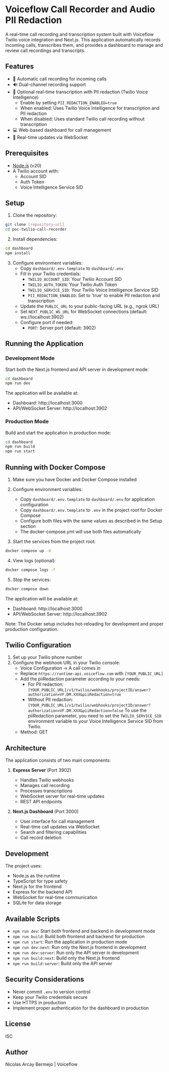 # Voiceflow Call Recorder and Audio PII Redaction

A real-time call recording and transcription system built with Voiceflow Twilio voice integration and Next.js. This application automatically records incoming calls, transcribes them, and provides a dashboard to manage and review call recordings and transcripts.

## Features

- 🎥 Automatic call recording for incoming calls
- 🔊 Dual-channel recording support
- 📝 Optional real-time transcription with PII redaction (Twilio Voice Intelligence)
  - Enable by setting `PII_REDACTION_ENABLED=true`
  - When enabled: Uses Twilio Voice Intelligence for transcription and PII redaction
  - When disabled: Uses standard Twilio call recording without transcription
- 💻 Web-based dashboard for call management
- 🔄 Real-time updates via WebSocket

## Prerequisites

- [Node.js](https://nodejs.org/) (v20)
- A Twilio account with:
  - Account SID
  - Auth Token
  - Voice Intelligence Service SID

## Setup

1. Clone the repository:
```bash
git clone [repository-url]
cd poc-twilio-call-recorder
```

2. Install dependencies:
```bash
cd dashboard
npm install
```

3. Configure environment variables:
   - Copy `dashboard/.env.template` to `dashboard/.env`
   - Fill in your Twilio credentials:
     - `TWILIO_ACCOUNT_SID`: Your Twilio Account SID
     - `TWILIO_AUTH_TOKEN`: Your Twilio Auth Token
     - `TWILIO_SERVICE_SID`: Your Twilio Voice Intelligence Service SID
     - `PII_REDACTION_ENABLED`: Set to 'true' to enable PII redaction and transcription
   - Update the `PUBLIC_URL` to your public-facing URL (e.g., ngrok URL)
   - Set `NEXT_PUBLIC_WS_URL` for WebSocket connections (default: ws://localhost:3902)
   - Configure port if needed:
     - `PORT`: Server port (default: 3902)

## Running the Application

### Development Mode

Start both the Next.js frontend and API server in development mode:
```bash
cd dashboard
npm run dev
```

The application will be available at:
- Dashboard: http://localhost:3000
- API/WebSocket Server: http://localhost:3902

### Production Mode

Build and start the application in production mode:
```bash
cd dashboard
npm run build
npm run start
```

## Running with Docker Compose

1. Make sure you have Docker and Docker Compose installed

2. Configure environment variables:
   - Copy `dashboard/.env.template` to `dashboard/.env` for application configuration
   - Copy `dashboard/.env.template` to `.env` in the project root for Docker Compose
   - Configure both files with the same values as described in the Setup section
   - The docker-compose.yml will use both files automatically

3. Start the services from the project root:
```bash
docker compose up -d
```

4. View logs (optional):
```bash
docker compose logs -f
```

5. Stop the services:
```bash
docker compose down
```

The application will be available at:
- Dashboard: http://localhost:3000
- API/WebSocket Server: http://localhost:3902

Note: The Docker setup includes hot-reloading for development and proper production configuration.

## Twilio Configuration

1. Set up your Twilio phone number
2. Configure the webhook URL in your Twilio console:
   - Voice Configuration -> A call comes in
   - Replace `https://runtime-api.voiceflow.com` with `[YOUR_PUBLIC_URL]`
   - Add the piiRedaction parameter according to your needs:
     - For PII redaction: `[YOUR_PUBLIC_URL]/v1/twilio/webhooks/projectID/answer?authorization=VF.DM.XXX&piiRedaction=true`
     - Without PII redaction: `[YOUR_PUBLIC_URL]/v1/twilio/webhooks/projectID/answer?authorization=VF.DM.XXX&piiRedaction=false`
     To use the piiRedaction parameter, you need to set the `TWILIO_SERVICE_SID` environment variable to your Voice Intelligence Service SID from Twilio.
   - Method: GET

## Architecture

The application consists of two main components:

1. **Express Server** (Port 3902)
   - Handles Twilio webhooks
   - Manages call recording
   - Processes transcriptions
   - WebSocket server for real-time updates
   - REST API endpoints

2. **Next.js Dashboard** (Port 3000)
   - User interface for call management
   - Real-time call updates via WebSocket
   - Search and filtering capabilities
   - Call record deletion

## Development

The project uses:
- Node.js as the runtime
- TypeScript for type safety
- Next.js for the frontend
- Express for the backend API
- WebSocket for real-time communication
- SQLite for data storage

## Available Scripts

- `npm run dev`: Start both frontend and backend in development mode
- `npm run build`: Build both frontend and backend for production
- `npm run start`: Run the application in production mode
- `npm run dev:next`: Run only the Next.js frontend in development
- `npm run dev:server`: Run only the API server in development
- `npm run build:next`: Build only the Next.js frontend
- `npm run build:server`: Build only the API server

## Security Considerations

- Never commit `.env` to version control
- Keep your Twilio credentials secure
- Use HTTPS in production
- Implement proper authentication for the dashboard in production

## License

ISC

## Author

Nicolas Arcay Bermejo | Voiceflow
